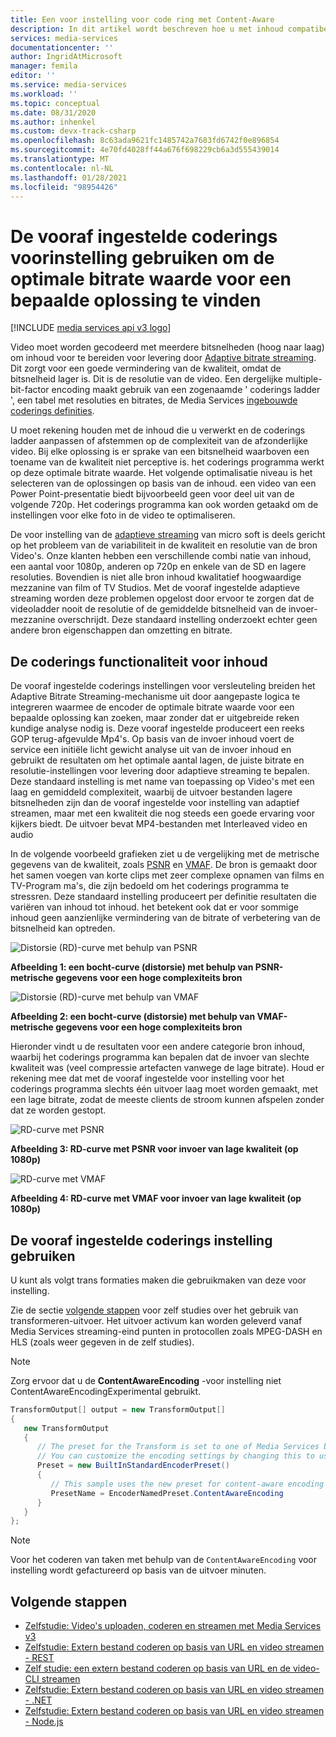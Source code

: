 ```yaml
---
title: Een voor instelling voor code ring met Content-Aware
description: In dit artikel wordt beschreven hoe u met inhoud compatibele code ring in Microsoft Azure Media Services v3.
services: media-services
documentationcenter: ''
author: IngridAtMicrosoft
manager: femila
editor: ''
ms.service: media-services
ms.workload: ''
ms.topic: conceptual
ms.date: 08/31/2020
ms.author: inhenkel
ms.custom: devx-track-csharp
ms.openlocfilehash: 8c63ada9621fc1485742a7683fd6742f0e896854
ms.sourcegitcommit: 4e70fd4028ff44a676f698229cb6a3d555439014
ms.translationtype: MT
ms.contentlocale: nl-NL
ms.lasthandoff: 01/28/2021
ms.locfileid: "98954426"
---
```

# <a name="use-the-content-aware-encoding-preset-to-find-the-optimal-bitrate-value-for-a-given-resolution"></a>De vooraf ingestelde coderings voorinstelling gebruiken om de optimale bitrate waarde voor een bepaalde oplossing te vinden

[!INCLUDE [media services api v3 logo](./includes/v3-hr.md)]

Video moet worden gecodeerd met meerdere bitsnelheden (hoog naar laag) om inhoud voor te bereiden voor levering door [Adaptive bitrate streaming](https://en.wikipedia.org/wiki/Adaptive_bitrate_streaming). Dit zorgt voor een goede vermindering van de kwaliteit, omdat de bitsnelheid lager is. Dit is de resolutie van de video. Een dergelijke multiple-bit-factor encoding maakt gebruik van een zogenaamde ' coderings ladder ', een tabel met resoluties en bitrates, de Media Services [ingebouwde coderings definities](/rest/api/media/transforms/createorupdate#encodernamedpreset).

U moet rekening houden met de inhoud die u verwerkt en de coderings ladder aanpassen of afstemmen op de complexiteit van de afzonderlijke video. Bij elke oplossing is er sprake van een bitsnelheid waarboven een toename van de kwaliteit niet perceptive is. het coderings programma werkt op deze optimale bitrate waarde. Het volgende optimalisatie niveau is het selecteren van de oplossingen op basis van de inhoud. een video van een Power Point-presentatie biedt bijvoorbeeld geen voor deel uit van de volgende 720p. Het coderings programma kan ook worden getaakd om de instellingen voor elke foto in de video te optimaliseren. 

De voor instelling van de [adaptieve streaming](autogen-bitrate-ladder.md) van micro soft is deels gericht op het probleem van de variabiliteit in de kwaliteit en resolutie van de bron Video's. Onze klanten hebben een verschillende combi natie van inhoud, een aantal voor 1080p, anderen op 720p en enkele van de SD en lagere resoluties. Bovendien is niet alle bron inhoud kwalitatief hoogwaardige mezzanine van film of TV Studios. Met de vooraf ingestelde adaptieve streaming worden deze problemen opgelost door ervoor te zorgen dat de videoladder nooit de resolutie of de gemiddelde bitsnelheid van de invoer-mezzanine overschrijdt. Deze standaard instelling onderzoekt echter geen andere bron eigenschappen dan omzetting en bitrate.

## <a name="the-content-aware-encoding"></a>De coderings functionaliteit voor inhoud 

De vooraf ingestelde coderings instellingen voor versleuteling breiden het Adaptive Bitrate Streaming-mechanisme uit door aangepaste logica te integreren waarmee de encoder de optimale bitrate waarde voor een bepaalde oplossing kan zoeken, maar zonder dat er uitgebreide reken kundige analyse nodig is. Deze vooraf ingestelde produceert een reeks GOP terug-afgevulde Mp4's. Op basis van de invoer inhoud voert de service een initiële licht gewicht analyse uit van de invoer inhoud en gebruikt de resultaten om het optimale aantal lagen, de juiste bitrate en resolutie-instellingen voor levering door adaptieve streaming te bepalen. Deze standaard instelling is met name van toepassing op Video's met een laag en gemiddeld complexiteit, waarbij de uitvoer bestanden lagere bitsnelheden zijn dan de vooraf ingestelde voor instelling van adaptief streamen, maar met een kwaliteit die nog steeds een goede ervaring voor kijkers biedt. De uitvoer bevat MP4-bestanden met Interleaved video en audio

In de volgende voorbeeld grafieken ziet u de vergelijking met de metrische gegevens van de kwaliteit, zoals [PSNR](https://en.wikipedia.org/wiki/Peak_signal-to-noise_ratio) en [VMAF](https://en.wikipedia.org/wiki/Video_Multimethod_Assessment_Fusion). De bron is gemaakt door het samen voegen van korte clips met zeer complexe opnamen van films en TV-Program ma's, die zijn bedoeld om het coderings programma te stressren. Deze standaard instelling produceert per definitie resultaten die variëren van inhoud tot inhoud. het betekent ook dat er voor sommige inhoud geen aanzienlijke vermindering van de bitrate of verbetering van de bitsnelheid kan optreden.

![Distorsie (RD)-curve met behulp van PSNR](media/content-aware-encoding/msrv1.png)

**Afbeelding 1: een bocht-curve (distorsie) met behulp van PSNR-metrische gegevens voor een hoge complexiteits bron**

![Distorsie (RD)-curve met behulp van VMAF](media/content-aware-encoding/msrv2.png)

**Afbeelding 2: een bocht-curve (distorsie) met behulp van VMAF-metrische gegevens voor een hoge complexiteits bron**

Hieronder vindt u de resultaten voor een andere categorie bron inhoud, waarbij het coderings programma kan bepalen dat de invoer van slechte kwaliteit was (veel compressie artefacten vanwege de lage bitrate). Houd er rekening mee dat met de vooraf ingestelde voor instelling voor het coderings programma slechts één uitvoer laag moet worden gemaakt, met een lage bitrate, zodat de meeste clients de stroom kunnen afspelen zonder dat ze worden gestopt.

![RD-curve met PSNR](media/content-aware-encoding/msrv3.png)

**Afbeelding 3: RD-curve met PSNR voor invoer van lage kwaliteit (op 1080p)**

![RD-curve met VMAF](media/content-aware-encoding/msrv4.png)

**Afbeelding 4: RD-curve met VMAF voor invoer van lage kwaliteit (op 1080p)**

## <a name="how-to-use-the-content-aware-encoding-preset"></a>De vooraf ingestelde coderings instelling gebruiken 

U kunt als volgt trans formaties maken die gebruikmaken van deze voor instelling. 

Zie de sectie [volgende stappen](#next-steps) voor zelf studies over het gebruik van transformeren-uitvoer. Het uitvoer activum kan worden geleverd vanaf Media Services streaming-eind punten in protocollen zoals MPEG-DASH en HLS (zoals weer gegeven in de zelf studies).

> [!NOTE]
> Zorg ervoor dat u de **ContentAwareEncoding** -voor instelling niet ContentAwareEncodingExperimental gebruikt.

```csharp
TransformOutput[] output = new TransformOutput[]
{
   new TransformOutput
   {
      // The preset for the Transform is set to one of Media Services built-in sample presets.
      // You can customize the encoding settings by changing this to use "StandardEncoderPreset" class.
      Preset = new BuiltInStandardEncoderPreset()
      {
         // This sample uses the new preset for content-aware encoding
         PresetName = EncoderNamedPreset.ContentAwareEncoding
      }
   }
};
```

> [!NOTE]
> Voor het coderen van taken met behulp van de `ContentAwareEncoding` voor instelling wordt gefactureerd op basis van de uitvoer minuten. 
  
## <a name="next-steps"></a>Volgende stappen

* [Zelfstudie: Video's uploaden, coderen en streamen met Media Services v3](stream-files-tutorial-with-api.md)
* [Zelfstudie: Extern bestand coderen op basis van URL en video streamen - REST](stream-files-tutorial-with-rest.md)
* [Zelf studie: een extern bestand coderen op basis van URL en de video-CLI streamen](stream-files-cli-quickstart.md)
* [Zelfstudie: Extern bestand coderen op basis van URL en video streamen - .NET](stream-files-dotnet-quickstart.md)
* [Zelfstudie: Extern bestand coderen op basis van URL en video streamen - Node.js](stream-files-nodejs-quickstart.md)
